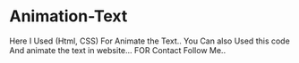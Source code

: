 # Animation-Text
Here I Used (Html, CSS) For Animate the Text..
You Can also Used this code And animate the text in website...
FOR Contact Follow Me.. 
